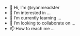 - 👋 Hi, I’m @ryanmeadster
- 👀 I’m interested in ...
- 🌱 I’m currently learning ...
- 💞️ I’m looking to collaborate on ...
- 📫 How to reach me ...

<!---
ryanmeadster/ryanmeadster is a ✨ special ✨ repository because its `README.md` (this file) appears on your GitHub profile.
You can click the Preview link to take a look at your changes.
--->
